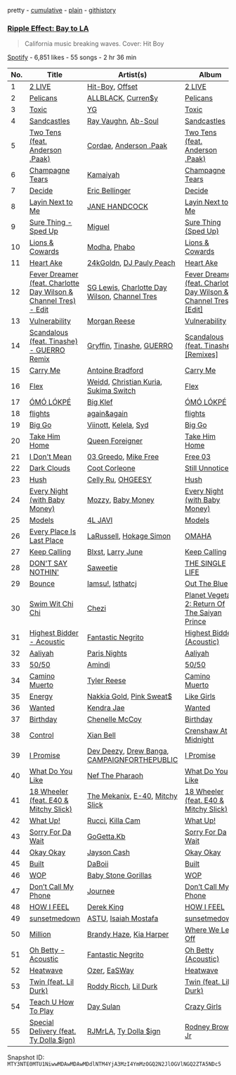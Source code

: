 pretty - [cumulative](/playlists/cumulative/37i9dQZF1DX7q1woBjoKv7.md) - [plain](/playlists/plain/37i9dQZF1DX7q1woBjoKv7) - [githistory](https://github.githistory.xyz/mackorone/spotify-playlist-archive/blob/main/playlists/plain/37i9dQZF1DX7q1woBjoKv7)

### [Ripple Effect: Bay to LA ](https://open.spotify.com/playlist/37i9dQZF1DX7q1woBjoKv7)

> California music breaking waves\. Cover: Hit Boy

[Spotify](https://open.spotify.com/user/spotify) - 6,851 likes - 55 songs - 2 hr 36 min

| No. | Title | Artist(s) | Album | Length |
|---|---|---|---|---|
| 1 | [2 LIVE](https://open.spotify.com/track/1pbSwjVmaoVgHIU2bQeuxI) | [Hit\-Boy](https://open.spotify.com/artist/6q3p11nP1p80Ey6LrOOSed), [Offset](https://open.spotify.com/artist/4DdkRBBYG6Yk9Ka8tdJ9BW) | [2 LIVE](https://open.spotify.com/album/67xulMesSVTsFmOwpO4gaw) | 2:29 |
| 2 | [Pelicans](https://open.spotify.com/track/1N4BtJIjNoaEtoBMjgri7j) | [ALLBLACK](https://open.spotify.com/artist/1cutd8e41XvxXnFPOFIxMD), [Curren$y](https://open.spotify.com/artist/6X8WdFjrNhXATMDSs26aCc) | [Pelicans](https://open.spotify.com/album/70ORb8kKxoDAXwdSADTVII) | 3:50 |
| 3 | [Toxic](https://open.spotify.com/track/557DLyFeg06jCV2cpT005C) | [YG](https://open.spotify.com/artist/0A0FS04o6zMoto8OKPsDwY) | [Toxic](https://open.spotify.com/album/3nCelfHqub7N18PxbzSrD0) | 3:33 |
| 4 | [Sandcastles](https://open.spotify.com/track/4Pbygk2v96q46GcpkFXsPy) | [Ray Vaughn](https://open.spotify.com/artist/4yYYCSCDUTypErQMZv5iSg), [Ab\-Soul](https://open.spotify.com/artist/0g9vAlRPK9Gt3FKCekk4TW) | [Sandcastles](https://open.spotify.com/album/3HL4Ly3lvYntdBZIfdvuPK) | 2:50 |
| 5 | [Two Tens \(feat\. Anderson .Paak\)](https://open.spotify.com/track/6clDsO8HwhHEgJDDp88VdL) | [Cordae](https://open.spotify.com/artist/0huGjMyP507tBCARyzSkrv), [Anderson .Paak](https://open.spotify.com/artist/3jK9MiCrA42lLAdMGUZpwa) | [Two Tens \(feat\. Anderson .Paak\)](https://open.spotify.com/album/32iVvfIYkmugGRxcTlzYjr) | 2:32 |
| 6 | [Champagne Tears](https://open.spotify.com/track/68KMtOaV3uxUc639uTCoSw) | [Kamaiyah](https://open.spotify.com/artist/3XVpDdKav6C6zwlDXPhMEO) | [Champagne Tears](https://open.spotify.com/album/0KljOvQxT7RwZqJ8TdM9Py) | 2:12 |
| 7 | [Decide](https://open.spotify.com/track/2ITf4FaTaw5iuAg0Xpa2m9) | [Eric Bellinger](https://open.spotify.com/artist/7ibAWtDtmEfaVhc1FJ3Vl9) | [Decide](https://open.spotify.com/album/3HB9p8Lo7VWuwfZdPXqVTD) | 2:38 |
| 8 | [Layin Next to Me](https://open.spotify.com/track/11BHnIy9pbdihg8PeqiCgt) | [JANE HANDCOCK](https://open.spotify.com/artist/2wgW0CiQRwbWlkT6nM8suD) | [Layin Next to Me](https://open.spotify.com/album/1jhFza8pUS6acLiZXNYdJx) | 3:37 |
| 9 | [Sure Thing \- Sped Up](https://open.spotify.com/track/559SdaPI7mqy9IQiscuaMj) | [Miguel](https://open.spotify.com/artist/360IAlyVv4PCEVjgyMZrxK) | [Sure Thing \(Sped Up\)](https://open.spotify.com/album/0IrjdFRneYtHj0CwmAphDT) | 2:30 |
| 10 | [Lions & Cowards](https://open.spotify.com/track/1cC2yM0BbDKlKCjQneWHg7) | [Modha](https://open.spotify.com/artist/123kR1ynWcuuQC9hc2pglK), [Phabo](https://open.spotify.com/artist/5FdZDr2bMbEcnsEKRgO3rn) | [Lions & Cowards](https://open.spotify.com/album/68GvB7vE1ylJ56WIyAhNe3) | 3:17 |
| 11 | [Heart Ake](https://open.spotify.com/track/6gjzOAOSHzij4hFJUvuDLE) | [24kGoldn](https://open.spotify.com/artist/6fWVd57NKTalqvmjRd2t8Z), [DJ Pauly Peach](https://open.spotify.com/artist/1gwuIlwXfdJXafbhb2xMrj) | [Heart Ake](https://open.spotify.com/album/7cKUmOWK25W0Xj7que25jF) | 2:21 |
| 12 | [Fever Dreamer \(feat\. Charlotte Day Wilson & Channel Tres\) \- Edit](https://open.spotify.com/track/2sQcBLZkpS1Zk6f0nKYgkc) | [SG Lewis](https://open.spotify.com/artist/0GG2cWaonE4JPrjcCCQ1EG), [Charlotte Day Wilson](https://open.spotify.com/artist/3GQboECxDT1xqPPWC30p7v), [Channel Tres](https://open.spotify.com/artist/4cUkGQyhLFqKHBtL58HYVp) | [Fever Dreamer \(feat\. Charlotte Day Wilson & Channel Tres\) \[Edit\]](https://open.spotify.com/album/1kOCjwYi7HX1v0oYZ34M3N) | 3:24 |
| 13 | [Vulnerability](https://open.spotify.com/track/3WwW7zKRCxXnhjC5owiul4) | [Morgan Reese](https://open.spotify.com/artist/4Ro2elWptpQoQOLV1F2JoR) | [Vulnerability](https://open.spotify.com/album/0m8OxRSliGA2c4jTlaij7u) | 3:39 |
| 14 | [Scandalous \(feat\. Tinashe\) \- GUERRO Remix](https://open.spotify.com/track/1wSnGEbGJJ5MtjiFBlYJ9D) | [Gryffin](https://open.spotify.com/artist/2ZRQcIgzPCVaT9XKhXZIzh), [Tinashe](https://open.spotify.com/artist/0NIIxcxNHmOoyBx03SfTCD), [GUERRO](https://open.spotify.com/artist/6zgXDX1gGCrq6U8RXKGn0h) | [Scandalous \(feat\. Tinashe\) \[Remixes\]](https://open.spotify.com/album/0AILrrwUAttkpst8ABOXNK) | 2:44 |
| 15 | [Carry Me](https://open.spotify.com/track/7IqDaao5dzKti65KBtADPz) | [Antoine Bradford](https://open.spotify.com/artist/1FYE37rOHOrxO1lHAQUkCl) | [Carry Me](https://open.spotify.com/album/7ngJc0ffFIDazq4FOcr8PH) | 4:04 |
| 16 | [Flex](https://open.spotify.com/track/2C5n8UavlYnI5bwEg2oN6Z) | [Weidd](https://open.spotify.com/artist/1brUyeMPhOFq9hGBPexLl2), [Christian Kuria](https://open.spotify.com/artist/7C2ffXWppiCoZrirlXfD1d), [Sukima Switch](https://open.spotify.com/artist/0wRzWf3I4lUl9hdFF5uL0m) | [Flex](https://open.spotify.com/album/5sjDZuEJwyDrlgeSqOyPeX) | 4:45 |
| 17 | [ÓMÓ LÓKPÉ](https://open.spotify.com/track/051iM0ZxuWhRgzkXt7B7sj) | [Big Klef](https://open.spotify.com/artist/4VZljMVEAhstVDTphJx2nT) | [ÓMÓ LÓKPÉ](https://open.spotify.com/album/1yfRFqVUn435nHQHV6JZuN) | 3:27 |
| 18 | [flights](https://open.spotify.com/track/5FN3x2dq7ErI2hgSmNy34m) | [again&again](https://open.spotify.com/artist/3CIq9N0VQGWfBpCAMzMZZN) | [flights](https://open.spotify.com/album/3aGVPLwwywsTYZG1Bc9MyW) | 3:03 |
| 19 | [Big Go](https://open.spotify.com/track/4Cs5m7OqhJtNMd7VrLw1bl) | [Viinott](https://open.spotify.com/artist/5skF7v4RjtjsrPbS3erAtW), [Kelela](https://open.spotify.com/artist/0jZfHmrbhSo83Vegu7wscN), [Syd](https://open.spotify.com/artist/23we4ct2Ih6nw0xOt2pVxp) | [Big Go](https://open.spotify.com/album/7pDf7vt7pqMIpk7VtqZCtu) | 2:35 |
| 20 | [Take Him Home](https://open.spotify.com/track/6jWH18pNohBSSlAfXzrT7p) | [Queen Foreigner](https://open.spotify.com/artist/1UEEbEDiKQHt7IALvdHn18) | [Take Him Home](https://open.spotify.com/album/0yAnv9OXblVsXzI7X99Mtt) | 2:56 |
| 21 | [I Don't Mean](https://open.spotify.com/track/1M25T7ROXQUulWjvzRgCB1) | [03 Greedo](https://open.spotify.com/artist/0FtsMKmZEq8fBWqdSOWtqp), [Mike Free](https://open.spotify.com/artist/6iEOdI9RcimOiNzbfhhuTO) | [Free 03](https://open.spotify.com/album/2UfVYQnUerGa6XhbJYlaWS) | 2:09 |
| 22 | [Dark Clouds](https://open.spotify.com/track/07MPIaBQEOQsSiqAt9BOz7) | [Coot Corleone](https://open.spotify.com/artist/1Vh6MAxEaUJusA1hwzrLhm) | [Still Unnoticed](https://open.spotify.com/album/5LSzc3hQMf9ojTFhHrNnF2) | 2:03 |
| 23 | [Hush](https://open.spotify.com/track/4cbux0KIGbkkmuPVw5OXKL) | [Celly Ru](https://open.spotify.com/artist/3MeyqB6fA2aj1NZq6ztjRk), [OHGEESY](https://open.spotify.com/artist/3ppQEG71r7jVpI8RudzycF) | [Hush](https://open.spotify.com/album/7dUpXaUjELHHTuoi2l3qHF) | 3:00 |
| 24 | [Every Night \(with Baby Money\)](https://open.spotify.com/track/7q1pTqYaDoDiRVIoejwaI9) | [Mozzy](https://open.spotify.com/artist/4AA474G2hRfrHyGrfyDseO), [Baby Money](https://open.spotify.com/artist/1AMm82jgWgkDpczxW5DMjn) | [Every Night \(with Baby Money\)](https://open.spotify.com/album/5hg0NN87i3dGPpVQFOoN9f) | 2:10 |
| 25 | [Models](https://open.spotify.com/track/2JsEgOHKxDPNyybV0roWYn) | [4L JAVI](https://open.spotify.com/artist/6G4OzVMmNRMt8q6aPTKV3a) | [Models](https://open.spotify.com/album/4nxEkS0v7QqboJ3to45x0B) | 1:44 |
| 26 | [Every Place Is Last Place](https://open.spotify.com/track/6xys71LhzToyY9W9Hwyf3y) | [LaRussell](https://open.spotify.com/artist/5PRPy7MZZhkM5CIVJvTAKM), [Hokage Simon](https://open.spotify.com/artist/6khHZgajTqW6zMpXBH4O6R) | [OMAHA](https://open.spotify.com/album/248cM4dOmakKtaBy1z5Czk) | 2:02 |
| 27 | [Keep Calling](https://open.spotify.com/track/44p5ZWDBSppOoABrxoH5jU) | [Blxst](https://open.spotify.com/artist/4qXC0i02bSFstECuXP2ZpL), [Larry June](https://open.spotify.com/artist/1grN0519h2zYqpRtYbDZAl) | [Keep Calling](https://open.spotify.com/album/64fH0Mdf8BZGAw3ijFJTLs) | 2:36 |
| 28 | [DON'T SAY NOTHIN'](https://open.spotify.com/track/2uI3F7VUZruVvUEFslNFr9) | [Saweetie](https://open.spotify.com/artist/6cK3NBO6uP7hh0oyuVELFl) | [THE SINGLE LIFE](https://open.spotify.com/album/0kyPJmOde43w1nWzd79OU8) | 3:07 |
| 29 | [Bounce](https://open.spotify.com/track/3BKjOhixJtBAtvdS9L5Da5) | [Iamsu!](https://open.spotify.com/artist/2ZavqCJe7uqkRpISes0NFi), [Isthatcj](https://open.spotify.com/artist/1TMe6xskMEKY49EllPvA2x) | [Out The Blue](https://open.spotify.com/album/3s5WLnRl4wMjJELKRJijbf) | 1:50 |
| 30 | [Swim Wit Chi Chi](https://open.spotify.com/track/5ciDsDP22AXTfVGLT15mSB) | [Chezi](https://open.spotify.com/artist/4U0q29lUQPXPqJz5KPbIDg) | [Planet Vegeta 2: Return Of The Saiyan Prince](https://open.spotify.com/album/7GPGOgmZKgCJ0Kk2GeKIJu) | 1:16 |
| 31 | [Highest Bidder \- Acoustic](https://open.spotify.com/track/1h5ohHc3D1kqp4keFCNfR0) | [Fantastic Negrito](https://open.spotify.com/artist/5QXLMdpKeByOo5ypH9gT13) | [Highest Bidder \(Acoustic\)](https://open.spotify.com/album/7FB08bB5nHUdT6yvxyrXTo) | 4:28 |
| 32 | [Aaliyah](https://open.spotify.com/track/2r6Iu2bWLGCTvqi0hZLquj) | [Paris Nights](https://open.spotify.com/artist/2t3WTXscRe9jd3Noj7Hk9E) | [Aaliyah](https://open.spotify.com/album/7mDffqnhsU4QveEnAfdtVb) | 2:11 |
| 33 | [50/50](https://open.spotify.com/track/0tEtaU2hWPVnqU9FkCs6bu) | [Amindi](https://open.spotify.com/artist/1xQIR56DxgWYZPUvOLRIua) | [50/50](https://open.spotify.com/album/5w5NsFzVYvg2inlvZpuvYt) | 3:28 |
| 34 | [Camino Muerto](https://open.spotify.com/track/1gbtp4o1syAv0oAsEOvG3f) | [Tyler Reese](https://open.spotify.com/artist/1NVgeY7C8IHk6TqMv5UGIH) | [Camino Muerto](https://open.spotify.com/album/3ALD9uPVzMwvm2LdaJtg75) | 2:58 |
| 35 | [Energy](https://open.spotify.com/track/0SbiVLtUK14GofLwErR4vR) | [Nakkia Gold](https://open.spotify.com/artist/2kPJ3uWBBRjfh0dZNEW7ET), [Pink Sweat$](https://open.spotify.com/artist/1W7FNibLa0O0b572tB2w7t) | [Like Girls](https://open.spotify.com/album/7Ah6FjEDAbEYlms3sh1EXu) | 3:10 |
| 36 | [Wanted](https://open.spotify.com/track/2BwXUgM4qysMrsJXBxD1ru) | [Kendra Jae](https://open.spotify.com/artist/1KcnqRVBBJ2FUZMQUn3k5P) | [Wanted](https://open.spotify.com/album/0L4ia01RGHoUANLSvQfvjP) | 3:00 |
| 37 | [Birthday](https://open.spotify.com/track/1vEPBTwqoLXpX3SvMEqep1) | [Chenelle McCoy](https://open.spotify.com/artist/12QFqTdZvnkXeTSVng8TOy) | [Birthday](https://open.spotify.com/album/7mpMF1ZPheiCyhuFrdB770) | 2:36 |
| 38 | [Control](https://open.spotify.com/track/4PnmUEYAiqrPpzYivu0Osg) | [Xian Bell](https://open.spotify.com/artist/1DD9ttmrDTrddo8JOqqS6z) | [Crenshaw At Midnight](https://open.spotify.com/album/7aILDOno9t78bjXmXPW9p5) | 3:15 |
| 39 | [I Promise](https://open.spotify.com/track/70TbJwDN54peIxcMkyIXVE) | [Dev Deezy](https://open.spotify.com/artist/4106C9xyWlg6AnWL5bMZnH), [Drew Banga](https://open.spotify.com/artist/1tvDYSO4RO7bB6ClBiGCSn), [CAMPAIGNFORTHEPUBLIC](https://open.spotify.com/artist/7tRLhqoqu70xyiZ29ne5SV) | [I Promise](https://open.spotify.com/album/7JZ12VIkrTPcGSX73YVbNU) | 2:56 |
| 40 | [What Do You Like](https://open.spotify.com/track/6vMJ24vzQb6AqhW7FRHOnG) | [Nef The Pharaoh](https://open.spotify.com/artist/3DiSC0nSNNWpPy5ZK3mcrz) | [What Do You Like](https://open.spotify.com/album/1f8RgIlf2rV90Uc3kbcWv3) | 2:45 |
| 41 | [18 Wheeler \(feat\. E40 & Mitchy Slick\)](https://open.spotify.com/track/2jEoIHs66FW92R14kT9qVR) | [The Mekanix](https://open.spotify.com/artist/0sJOeCMBvIDiHJ9Ct5h7IF), [E\-40](https://open.spotify.com/artist/3crnzLy8R4lVwaigKEOz7V), [Mitchy Slick](https://open.spotify.com/artist/3uhJHJFmFtFloOhRCDocit) | [18 Wheeler \(feat\. E40 & Mitchy Slick\)](https://open.spotify.com/album/1J6T6ycRq91IZHdLUiqDCB) | 3:09 |
| 42 | [What Up!](https://open.spotify.com/track/58oFQuic7WD9MOdO0FVimA) | [Rucci](https://open.spotify.com/artist/7q836WTO8OHUS85E2RyxxA), [Killa Cam](https://open.spotify.com/artist/4pr3PuSCMEUzZSTPvxJqt7) | [What Up!](https://open.spotify.com/album/0YnNXJCQHv7J7n7eFI6E3T) | 2:46 |
| 43 | [Sorry For Da Wait](https://open.spotify.com/track/0qxmVXMW0pboOPOE2aJeox) | [GoGetta.Kb](https://open.spotify.com/artist/5u2OAxF8Fz7s7BwusF0w7h) | [Sorry For Da Wait](https://open.spotify.com/album/7tvW2UEbRa9c12Hksl8Zdh) | 1:43 |
| 44 | [Okay Okay](https://open.spotify.com/track/0J7o6H1e1HhqGw6lRrBFzq) | [Jayson Cash](https://open.spotify.com/artist/73oxjhwezMsDPOBZzN5J9E) | [Okay Okay](https://open.spotify.com/album/2dmvioy2GcI5NpuaFUAUPw) | 2:32 |
| 45 | [Built](https://open.spotify.com/track/4s6TzExJfy6OdM2WyZyaps) | [DaBoii](https://open.spotify.com/artist/1R4jDezcLcFxrJ9PHNrbG0) | [Built](https://open.spotify.com/album/1zhZE877YLB3XRAOM1Ery0) | 2:34 |
| 46 | [WOP](https://open.spotify.com/track/0M0pqpXxzPDstdL7ESgrTr) | [Baby Stone Gorillas](https://open.spotify.com/artist/0jAP1TzUaPmRmcB5j1FMs3) | [WOP](https://open.spotify.com/album/1bdrnZV4O1Oa455LLV2pug) | 3:22 |
| 47 | [Don’t Call My Phone](https://open.spotify.com/track/20b91rw6MNgiUf76gqIWN6) | [Journee](https://open.spotify.com/artist/3tr38dT5o6Kk5WO5OtmPoa) | [Don’t Call My Phone](https://open.spotify.com/album/4BNSZtc9i8qzH2NhEooyNl) | 2:24 |
| 48 | [HOW I FEEL](https://open.spotify.com/track/2rc8bzSFmxps0y2QGczY2T) | [Derek King](https://open.spotify.com/artist/0hF1ENHHpEGZxdRdqwMr6E) | [HOW I FEEL](https://open.spotify.com/album/5urTfKGG2ZsjdLIogZocnw) | 2:44 |
| 49 | [sunsetmedown](https://open.spotify.com/track/77batiLyJaNsm6nsoL53LX) | [ASTU](https://open.spotify.com/artist/7im6YMNQQpdI06Yn764gAi), [Isaiah Mostafa](https://open.spotify.com/artist/38pMqxFHLBJ8g5RUVO8CTI) | [sunsetmedown](https://open.spotify.com/album/0avQ0luep3bVE00QVWlPbg) | 2:57 |
| 50 | [Million](https://open.spotify.com/track/7DANieEpP1XgX9U6lrlxx9) | [Brandy Haze](https://open.spotify.com/artist/4lBJ8WgiGYssAKeF1lkJvL), [Kia Harper](https://open.spotify.com/artist/4hEuPCRavEFdStuMxOtTDV) | [Where We Left Off](https://open.spotify.com/album/0odOH45HBS3tv2zPDceocI) | 2:40 |
| 51 | [Oh Betty \- Acoustic](https://open.spotify.com/track/1C4ayOcgsNOZY22ILwQUOs) | [Fantastic Negrito](https://open.spotify.com/artist/5QXLMdpKeByOo5ypH9gT13) | [Oh Betty \(Acoustic\)](https://open.spotify.com/album/32AiTELx9KA7FUhXIq4Ibr) | 4:06 |
| 52 | [Heatwave](https://open.spotify.com/track/6HnTgQZXsMYZv3uwacsvSc) | [Ozer](https://open.spotify.com/artist/3J0qyBq8miao9sTXOlAkWp), [EaSWay](https://open.spotify.com/artist/2KwElG45pWw0wew3dXKYq5) | [Heatwave](https://open.spotify.com/album/2S1QTgnyKym0pSGHpfzd7i) | 2:54 |
| 53 | [Twin \(feat\. Lil Durk\)](https://open.spotify.com/track/5B40Td13cDQ4adeAiLf8Z4) | [Roddy Ricch](https://open.spotify.com/artist/757aE44tKEUQEqRuT6GnEB), [Lil Durk](https://open.spotify.com/artist/3hcs9uc56yIGFCSy9leWe7) | [Twin \(feat\. Lil Durk\)](https://open.spotify.com/album/7IdlBOwOeXlriuPRozrkKz) | 2:28 |
| 54 | [Teach U How To Play](https://open.spotify.com/track/3NcM8zwMjuqf40P21jUiaC) | [Day Sulan](https://open.spotify.com/artist/5wrJuArO5sOmhl2QJ1Z0sk) | [Crazy Girls](https://open.spotify.com/album/4v2qjXfnaXaqzjeAgG2ArU) | 2:14 |
| 55 | [Special Delivery \(feat\. Ty Dolla $ign\)](https://open.spotify.com/track/3QwTlVYdxsjWPHJ0ZUmBcV) | [RJMrLA](https://open.spotify.com/artist/6kQWPGBItT0oMCHZy3M9DN), [Ty Dolla $ign](https://open.spotify.com/artist/7c0XG5cIJTrrAgEC3ULPiq) | [Rodney Brown Jr](https://open.spotify.com/album/1vnYinE0S5ozezv7FVM0lI) | 2:46 |

Snapshot ID: `MTY3NTE0MTU1NiwwMDAwMDAwMDdlNTM4YjA3MzI4YmMzOGQ2N2JlOGVlNGQ2ZTA5NDc5`
